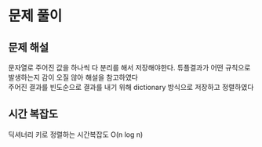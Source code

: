 # 문제 풀이

## 문제 해설
문자열로 주어진 값을 하나씩 다 분리를 해서 저장해야한다. 
튜플결과가 어떤 규칙으로 발생하는지 감이 오질 않아 해설을 참고하였다
<br> 주어진 결과를 빈도순으로 결과를 내기 위해 dictionary 방식으로 저장하고 정렬하였다

## 시간 복잡도
딕셔너리 키로 정렬하는 시간복잡도 O(n log n)